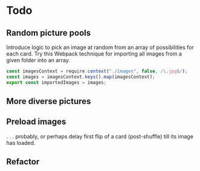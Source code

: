 # Todo

## Random picture pools

Introduce logic to pick an image at random from an array of possibilities for each card. Try this Webpack technique for importing all images from a given folder into an array.

```javascript
const imagesContext = require.context("./images", false, /\.jpg$/);
const images = imagesContext.keys().map(imagesContext);
export const importedImages = images;
```

## More diverse pictures

## Preload images

. . . probably, or perhaps delay first flip of a card (post-shuffle) till its image has loaded.

## Refactor
